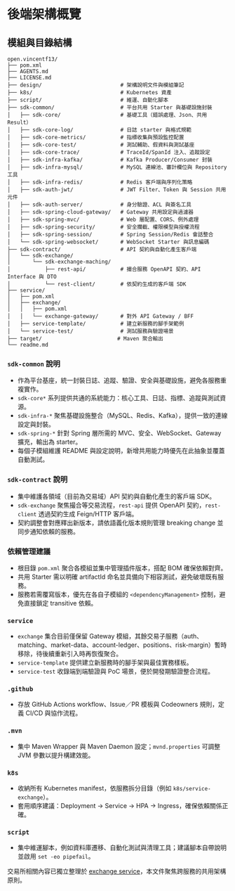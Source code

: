 # 後端架構概覽

## 模組與目錄結構

```
open.vincentf13/
├── pom.xml
├── AGENTS.md
├── LICENSE.md
├── design/                         # 架構說明文件與模組筆記
├── k8s/                            # Kubernetes 資產
├── script/                         # 維運、自動化腳本
├── sdk-common/                     # 平台共用 Starter 與基礎設施封裝
│   ├── sdk-core/                   # 基礎工具（錯誤處理、Json、共用 Result）
│   ├── sdk-core-log/               # 日誌 starter 與格式規範
│   ├── sdk-core-metrics/           # 指標收集與預設監控配置
│   ├── sdk-core-test/              # 測試輔助、假資料與測試基座
│   ├── sdk-core-trace/             # TraceId/SpanId 注入、追蹤設定
│   ├── sdk-infra-kafka/            # Kafka Producer/Consumer 封裝
│   ├── sdk-infra-mysql/            # MySQL 連線池、審計欄位與 Repository 工具
│   ├── sdk-infra-redis/            # Redis 客戶端與序列化策略
│   ├── sdk-auth-jwt/               # JWT Filter、Token 與 Session 共用元件
│   ├── sdk-auth-server/            # 身分驗證、ACL 與簽名工具
│   ├── sdk-spring-cloud-gateway/   # Gateway 共用設定與過濾器
│   ├── sdk-spring-mvc/             # Web 層配置、CORS、例外處理
│   ├── sdk-spring-security/        # 安全攔截、權限模型與授權流程
│   ├── sdk-spring-session/         # Spring Session/Redis 會話整合
│   └── sdk-spring-websocket/       # WebSocket Starter 與訊息編碼
├── sdk-contract/                   # API 契約與自動化產生客戶端
│   └── sdk-exchange/
│       └── sdk-exchange-maching/
│           ├── rest-api/           # 撮合服務 OpenAPI 契約、API Interface 與 DTO
│           └── rest-client/        # 依契約生成的客戶端 SDK
├── service/
│   ├── pom.xml
│   ├── exchange/
│   │   ├── pom.xml
│   │   └── exchange-gateway/       # 對外 API Gateway / BFF
│   ├── service-template/           # 建立新服務的腳手架範例
│   └── service-test/               # 測試服務與驗證場景
├── target/                        # Maven 聚合輸出
└── readme.md
```

### `sdk-common` 說明

- 作為平台基座，統一封裝日誌、追蹤、驗證、安全與基礎設施，避免各服務重複實作。
- `sdk-core*` 系列提供共通的系統能力：核心工具、日誌、指標、追蹤與測試資源。
- `sdk-infra-*` 聚焦基礎設施整合（MySQL、Redis、Kafka），提供一致的連線設定與封裝。
- `sdk-spring-*` 針對 Spring 層所需的 MVC、安全、WebSocket、Gateway 擴充，輸出為 starter。
- 每個子模組維護 README 與設定說明，新增共用能力時優先在此抽象並覆蓋自動測試。

### `sdk-contract` 說明

- 集中維護各領域（目前為交易域）API 契約與自動化產生的客戶端 SDK。
- `sdk-exchange` 聚焦撮合等交易流程，`rest-api` 提供 OpenAPI 契約，`rest-client` 透過契約生成 Feign/HTTP 客戶端。
- 契約調整會對應釋出新版本，請依語義化版本規則管理 breaking change 並同步通知依賴的服務。

### 依賴管理建議

- 根目錄 `pom.xml` 聚合各模組並集中管理插件版本，搭配 BOM 確保依賴對齊。
- 共用 Starter 需以明確 artifactId 命名並具備向下相容測試，避免破壞既有服務。
- 服務若需覆寫版本，優先在各自子模組的 `<dependencyManagement>` 控制，避免直接鎖定 transitive 依賴。

### `service`

- `exchange` 集合目前僅保留 Gateway 模組，其餘交易子服務（auth、matching、market-data、account-ledger、positions、risk-margin）暫時移除，待後續重新引入時再恢復聚合。
- `service-template` 提供建立新服務時的腳手架與最佳實務樣板。
- `service-test` 收錄端到端驗證與 PoC 場景，便於開發期驗證整合流程。

### `.github`

- 存放 GitHub Actions workflow、Issue／PR 模板與 Codeowners 規則，定義 CI/CD 與協作流程。

### `.mvn`

- 集中 Maven Wrapper 與 Maven Daemon 設定；`mvnd.properties` 可調整 JVM 參數以提升構建效能。

### `k8s`

- 收納所有 Kubernetes manifest，依服務拆分目錄（例如 `k8s/service-exchange`）。
- 套用順序建議：Deployment → Service → HPA → Ingress，確保依賴關係正確。

### `script`

- 集中維運腳本，例如資料庫遷移、自動化測試與清理工具；建議腳本自帶說明並啟用 `set -eo pipefail`。


交易所相關內容已獨立整理於 [exchange service](exchange.md)，本文件聚焦跨服務的共用架構原則。
